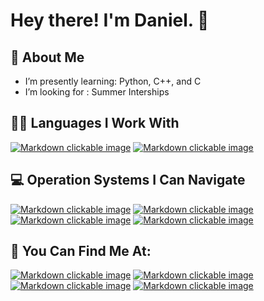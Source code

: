 # Hey there! I'm Daniel. 👋

## 🙂 About Me
-  I’m presently learning: Python, C++, and C
-  I’m looking for : Summer Interships



## 👨‍💻 Languages I Work With
[![Markdown clickable image](https://img.shields.io/badge/Python-FFD43B?style=for-the-badge&logo=python&logoColor=darkgreen "Python")](https://www.python.org/)
[![Markdown clickable image](https://img.shields.io/badge/C%2B%2B-00599C?style=for-the-badge&logo=c%2B%2B&logoColor=white "C++")](https://en.wikipedia.org/wiki/C%2B%2B)

## 💻 Operation Systems I Can Navigate
[![Markdown clickable image](https://img.shields.io/badge/Windows-0078D6?style=for-the-badge&logo=windows&logoColor=white "Windows")](https://www.microsoft.com/en-us/windows)
[![Markdown clickable image](https://img.shields.io/badge/mac%20os-000000?style=for-the-badge&logo=apple&logoColor=white "Mac OS")](https://www.apple.com/)
[![Markdown clickable image](https://img.shields.io/badge/Ubuntu-E95420?style=for-the-badge&logo=ubuntu&logoColor=white "Ubuntu")](https://ubuntu.com/)
[![Markdown clickable image](https://img.shields.io/badge/iOS-000000?style=for-the-badge&logo=ios&logoColor=white "iOS")](https://www.apple.com/)

## 📱 You Can Find Me At:
[![Markdown clickable image](https://img.shields.io/badge/linkedin-0078D6?style=for-the-badge&logo=linkedin&logoColor=white "LinkedIn")]( www.linkedin.com/in/danieltandet)
[![Markdown clickable image](https://img.shields.io/badge/github-050209?style=for-the-badge&logo=github&logoColor=white "GitHub")](https://github.com/cooltandet)
[![Markdown clickable image](https://img.shields.io/badge/handshake-050209?style=for-the-badge&logo=handshake&logoColor=green "Handshake")](https://app.joinhandshake.com/stu/users/41426742)
[![Markdown clickable image](https://img.shields.io/badge/linktree-050209?style=for-the-badge&logo=linktree&logoColor=green "Other")](https://dot.cards/drtanet)



